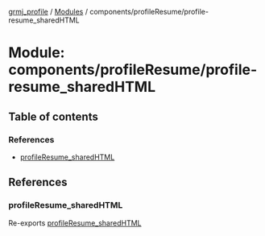 [grmj_profile](../README.md) / [Modules](../modules.md) / components/profileResume/profile-resume\_sharedHTML

# Module: components/profileResume/profile-resume\_sharedHTML

## Table of contents

### References

- [profileResume\_sharedHTML](components_profileResume_profile_resume_sharedHTML-1.md#profileresume_sharedhtml)

## References

### profileResume\_sharedHTML

Re-exports [profileResume_sharedHTML](../interfaces/interfaces_interfaces.profileResume_sharedHTML.md)
